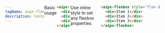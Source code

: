 ```yaml
---
tagName: aipx-flexbox
description: Container element for CSS flexbox layout
---
```


Basic usage

```html
<aipx-flexbox>
  <div>Item 1</div>
  <div>Item 2</div>
  <div>Item 3</div>
</aipx-flexbox>
```

Use inline style to set any flexbox properties

```html
<aipx-flexbox style="flex-direction: column; justify-content: center; gap: 8px">
  <div>Item 1</div>
  <div>Item 2</div>
  <div>Item 3</div>
</aipx-flexbox>
```

<template shadowrootmode="open">
  <style>
    :host {
      display: flex;
    }
  </style>
  <slot></slot>
</template>

